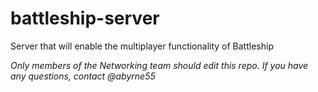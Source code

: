 # battleship-server
Server that will enable the multiplayer functionality of Battleship

*Only members of the Networking team should edit this repo. If you have any questions, contact @abyrne55*
